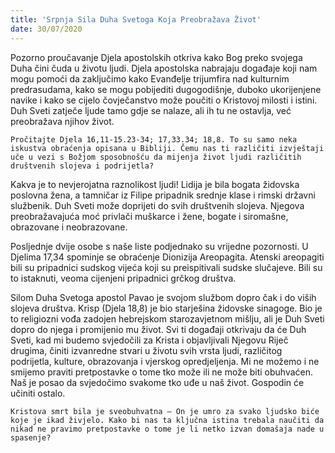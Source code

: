 ```yaml
---
title: 'Srpnja Sila Duha Svetoga Koja Preobražava Život'
date: 30/07/2020
---
```


Pozorno proučavanje Djela apostolskih otkriva kako Bog preko svojega Duha čini čuda u životu ljudi. Djela apostolska nabrajaju događaje koji nam mogu pomoći da zaključimo kako Evanđelje trijumfira nad kulturnim predrasudama, kako se mogu pobijediti dugogodišnje, duboko ukorijenjene navike i kako se cijelo čovječanstvo može poučiti o Kristovoj milosti i istini. Duh Sveti zatječe ljude tamo gdje se nalaze, ali ih tu ne ostavlja, već preobražava njihov život.

`Pročitajte Djela 16,11-15.23-34; 17,33.34; 18,8. To su samo neka iskustva obraćenja opisana u Bibliji. Čemu nas ti različiti izvještaji uče u vezi s Božjom sposobnošću da mijenja život ljudi različitih društvenih slojeva i podrijetla?`

Kakva je to nevjerojatna raznolikost ljudi! Lidija je bila bogata židovska poslovna žena, a tamničar iz Filipe pripadnik srednje klase i rimski državni službenik. Duh Sveti može doprijeti do svih društvenih slojeva. Njegova preobražavajuća moć privlači muškarce i žene, bogate i siromašne, obrazovane i neobrazovane.

Posljednje dvije osobe s naše liste podjednako su vrijedne pozornosti. U Djelima 17,34 spominje se obraćenje Dionizija Areopagita. Atenski areopagiti bili su pripadnici sudskog vijeća koji su preispitivali sudske slučajeve. Bili su to istaknuti, veoma cijenjeni pripadnici grčkog društva.

Silom Duha Svetoga apostol Pavao je svojom službom dopro čak i do viših slojeva društva. Krisp (Djela 18,8) je bio starješina židovske sinagoge. Bio je to religiozni vođa zadojen hebrejskom starozavjetnom mišlju, ali je Duh Sveti dopro do njega i promijenio mu život. Svi ti događaji otkrivaju da će Duh Sveti, kad mi budemo svjedočili za Krista i objavljivali Njegovu Riječ drugima, činiti izvanredne stvari u životu svih vrsta ljudi, različitog podrijetla, kulture, obrazovanja i vjerskog opredjeljenja. Mi ne možemo i ne smijemo praviti pretpostavke o tome tko može ili ne može biti obuhvaćen. Naš je posao da svjedočimo svakome tko uđe u naš život. Gospodin će učiniti ostalo.

`Kristova smrt bila je sveobuhvatna — On je umro za svako ljudsko biće koje je ikad živjelo. Kako bi nas ta ključna istina trebala naučiti da nikad ne pravimo pretpostavke o tome je li netko izvan domašaja nade u spasenje?`